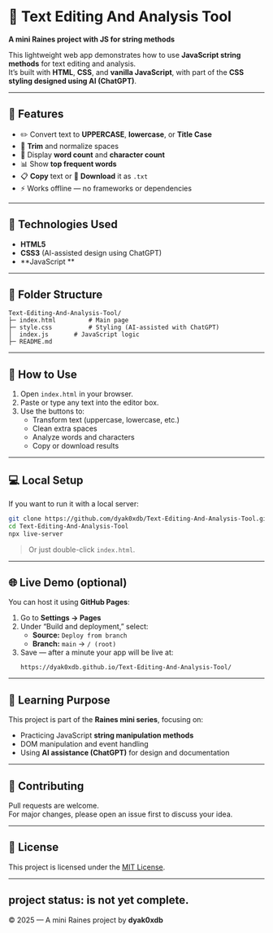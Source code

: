 # 📝 Text Editing And Analysis Tool

**A mini Raines project with JS for string methods**

This lightweight web app demonstrates how to use **JavaScript string methods** for text editing and analysis.  
It’s built with **HTML**, **CSS**, and **vanilla JavaScript**, with part of the **CSS styling designed using AI (ChatGPT)**.

---

## 🚀 Features

- ✏️ Convert text to **UPPERCASE**, **lowercase**, or **Title Case**
- 🧹 **Trim** and normalize spaces
- 🔢 Display **word count** and **character count**
- 📊 Show **top frequent words**
- 📋 **Copy** text or 💾 **Download** it as `.txt`
- ⚡ Works offline — no frameworks or dependencies

---

## 🧠 Technologies Used

- **HTML5**
- **CSS3** (AI-assisted design using ChatGPT)
- **JavaScript **

---

## 📂 Folder Structure

```
Text-Editing-And-Analysis-Tool/
├─ index.html         # Main page
├─ style.css          # Styling (AI-assisted with ChatGPT)
│  index.js       # JavaScript logic
├─ README.md

```

---

## 🧩 How to Use

1. Open `index.html` in your browser.  
2. Paste or type any text into the editor box.  
3. Use the buttons to:
   - Transform text (uppercase, lowercase, etc.)
   - Clean extra spaces
   - Analyze words and characters
   - Copy or download results

---

## 💻 Local Setup

If you want to run it with a local server:

```bash
git clone https://github.com/dyak0xdb/Text-Editing-And-Analysis-Tool.git
cd Text-Editing-And-Analysis-Tool
npx live-server
```

> Or just double-click `index.html`.

---

## 🌐 Live Demo (optional)
You can host it using **GitHub Pages**:

1. Go to **Settings → Pages**
2. Under “Build and deployment,” select:
   - **Source:** `Deploy from branch`
   - **Branch:** `main` → `/ (root)`
3. Save — after a minute your app will be live at:
   ```
   https://dyak0xdb.github.io/Text-Editing-And-Analysis-Tool/
   ```

---

## 📘 Learning Purpose

This project is part of the **Raines mini series**, focusing on:
- Practicing JavaScript **string manipulation methods**
- DOM manipulation and event handling
- Using **AI assistance (ChatGPT)** for design and documentation

---

## 🤝 Contributing

Pull requests are welcome.  
For major changes, please open an issue first to discuss your idea.

---

## 🧾 License

This project is licensed under the [MIT License](./LICENSE).

---
## project status: is not yet complete.

© 2025 — A mini Raines project by **dyak0xdb**
